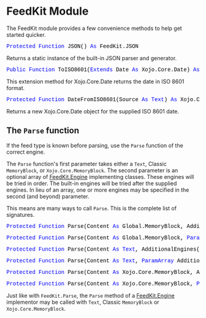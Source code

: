 # FeedKit Module

The FeedKit module provides a few convenience methods to help get started quicker.

<pre><span style="font-family: 'source-code-pro', 'menlo', 'courier', monospace; color: #000000;"><span style="color: #0000FF;">Protected</span> <span style="color: #0000FF;">Function</span> JSON() <span style="color: #0000FF;">As</span> FeedKit.JSON</span></pre>
Returns a static instance of the built-in JSON parser and generator.

<pre><span style="font-family: 'source-code-pro', 'menlo', 'courier', monospace; color: #000000;"><span style="color: #0000FF;">Public</span> <span style="color: #0000FF;">Function</span> ToISO8601(<span style="color: #0000FF;">Extends</span> Date <span style="color: #0000FF;">As</span> Xojo.Core.Date) <span style="color: #0000FF;">As</span> <span style="color: #0000FF;">Text</span></span></pre>
This extension method for Xojo.Core.Date returns the date in ISO 8601 format.

<pre><span style="font-family: 'source-code-pro', 'menlo', 'courier', monospace; color: #000000;"><span style="color: #0000FF;">Protected</span> <span style="color: #0000FF;">Function</span> DateFromISO8601(Source <span style="color: #0000FF;">As</span> <span style="color: #0000FF;">Text</span>) <span style="color: #0000FF;">As</span> Xojo.Core.Date</span></pre>
Returns a new Xojo.Core.Date object for the supplied ISO 8601 date.

## The `Parse` function

If the feed type is known before parsing, use the `Parse` function of the correct engine.

The `Parse` function's first parameter takes either a `Text`, Classic `MemoryBlock`, or `Xojo.Core.MemoryBlock`. The second parameter is an optional array of [FeedKit.Engine](FeedKit.Engine.md) implementing classes. These engines will be tried in order. The built-in engines will be tried after the supplied engines. In lieu of an array, one or more engines may be specified in the second (and beyond) parameter.

This means are many ways to call `Parse`. This is the complete list of signatures.

<pre><span style="font-family: 'source-code-pro', 'menlo', 'courier', monospace; color: #000000;"><span style="color: #0000FF;">Protected</span> <span style="color: #0000FF;">Function</span> Parse(Content <span style="color: #0000FF;">As</span> Global.MemoryBlock, AdditionalEngines() <span style="color: #0000FF;">As</span> FeedKit.Engine) <span style="color: #0000FF;">As</span> FeedKit.Feed</span></pre>

<pre><span style="font-family: 'source-code-pro', 'menlo', 'courier', monospace; color: #000000;"><span style="color: #0000FF;">Protected</span> <span style="color: #0000FF;">Function</span> Parse(Content <span style="color: #0000FF;">As</span> Global.MemoryBlock, <span style="color: #0000FF;">ParamArray</span> AdditionalEngines() <span style="color: #0000FF;">As</span> FeedKit.Engine) <span style="color: #0000FF;">As</span> FeedKit.Feed</span></pre>

<pre><span style="font-family: 'source-code-pro', 'menlo', 'courier', monospace; color: #000000;"><span style="color: #0000FF;">Protected</span> <span style="color: #0000FF;">Function</span> Parse(Content <span style="color: #0000FF;">As</span> <span style="color: #0000FF;">Text</span>, AdditionalEngines() <span style="color: #0000FF;">As</span> FeedKit.Engine) <span style="color: #0000FF;">As</span> FeedKit.Feed</span></pre>

<pre><span style="font-family: 'source-code-pro', 'menlo', 'courier', monospace; color: #000000;"><span style="color: #0000FF;">Protected</span> <span style="color: #0000FF;">Function</span> Parse(Content <span style="color: #0000FF;">As</span> <span style="color: #0000FF;">Text</span>, <span style="color: #0000FF;">ParamArray</span> AdditionalEngines() <span style="color: #0000FF;">As</span> FeedKit.Engine) <span style="color: #0000FF;">As</span> FeedKit.Feed</span></pre>

<pre><span style="font-family: 'source-code-pro', 'menlo', 'courier', monospace; color: #000000;"><span style="color: #0000FF;">Protected</span> <span style="color: #0000FF;">Function</span> Parse(Content <span style="color: #0000FF;">As</span> Xojo.Core.MemoryBlock, AdditionalEngines() <span style="color: #0000FF;">As</span> FeedKit.Engine) <span style="color: #0000FF;">As</span> FeedKit.Feed</span></pre>

<pre><span style="font-family: 'source-code-pro', 'menlo', 'courier', monospace; color: #000000;"><span style="color: #0000FF;">Protected</span> <span style="color: #0000FF;">Function</span> Parse(Content <span style="color: #0000FF;">As</span> Xojo.Core.MemoryBlock, <span style="color: #0000FF;">ParamArray</span> AdditionalEngines() <span style="color: #0000FF;">As</span> FeedKit.Engine) <span style="color: #0000FF;">As</span> FeedKit.Feed</span></pre>

Just like with `FeedKit.Parse`, the `Parse` method of a [FeedKit.Engine](FeedKit.Engine.md) implementor may be called with `Text`, Classic `MemoryBlock` or `Xojo.Core.MemoryBlock`.